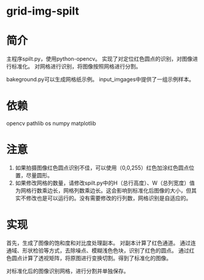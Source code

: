 # grid-img-spilt

# 简介
主程序spilt.py，使用python-opencv。
实现了对定位红色圆点的识别，对图像进行标准化。
对网格进行识别，将图像按照网格进行分割。

bakeground.py可以生成网格纸示例。
input_imgages中提供了一组示例样本。

# 依赖
opencv
pathlib
os
numpy
matplotlib

# 注意
1. 如果拍摄图像红色圆点识别不佳，可以使用（0,0,255）红色加涂红色圆点位置，尽量圆形。
2. 如果修改网格的数量，请修改spilt.py中的H（总行高度）、W（总列宽度）值为网格行数乘边长，网格列数乘边长。这会影响到标准化后图像的大小，但其实不修改也是可以运行的。没有需要修改的行列数，网格识别是自适应的。

# 实现
首先，生成了图像的饱和度和对比度处理副本。
对副本计算了红色通道。
通过连通域、形状检验等方式，去除噪点、模糊浅色色块，识别了红色的圆点。
通过红色圆点计算了透视矩阵，将原图进行变换切割。得到了标准化的图像。

对标准化后的图像识别网格，进行分割并单独保存。